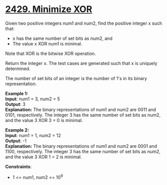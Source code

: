# [2429. Minimize XOR](https://leetcode.com/problems/minimize-xor/description/)

Given two positive integers num1 and num2, find the positive integer x such that:

* x has the same number of set bits as num2, and
* The value x XOR num1 is minimal.

Note that XOR is the bitwise XOR operation.

Return the integer x. The test cases are generated such that x is uniquely determined.

The number of set bits of an integer is the number of 1's in its binary representation.

**Example 1:**\
**Input**: num1 = 3, num2 = 5\
**Output**: 3\
**Explanation:** The binary representations of num1 and num2 are 0011 and 0101, respectively.
The integer 3 has the same number of set bits as num2, and the value 3 XOR 3 = 0 is minimal.

**Example 2:**\
**Input**: num1 = 1, num2 = 12\
**Output**: -1\
**Explanation:** The binary representations of num1 and num2 are 0001 and 1100, respectively.
The integer 3 has the same number of set bits as num2, and the value 3 XOR 1 = 2 is minimal.

**Constraints**:

* 1 <= num1, num2 <= 10<sup>9</sup>

